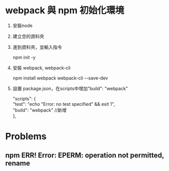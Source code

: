 # webpack 與 npm 初始化環境
  
1. 安裝node
2. 建立空的資料夾
3. 進到資料夾，並輸入指令

    npm init -y
 
4. 安裝 webpack, webpack-cli
  
    npm install webpack webpack-cli --save-dev 
  

5. 設置 package.json，在scripts中增加"build": "webpack"
      
      "scripts": {  
        "test": "echo \"Error: no test specified\" && exit 1",  
        "build": "webpack" //新增  
      },  
  
# Problems
## npm ERR! Error: EPERM: operation not permitted, rename

